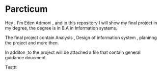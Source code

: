 # Parcticum
Hey , I'm Eden Admoni , and in this repository I will show my final project in my degree, the degree is in B.A in Information systems. 

The final project contain Analysis , Design of information system , planinng the project and more then.

In additon ,to the project will be attached a file that contain general guidance doucment.

Testtt


